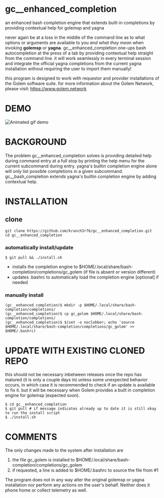 # gc__enhanced_completion
an enhanced bash completion engine that extends built-in completions by providing contextual help for golemsp and yagna

never again be at a loss in the middle of the command line as to what options or arguments are available to you _and what they mean_ when invoking **golemsp** or **yagna**. gc__enhanced_completion one-ups bash autocompletion at the press of a tab by providing contextual help straight from the command line. it will work seamlessly in every terminal session and integrate the official yagna completions from the current yagna installation without requiring the user to import them manually!

this program is designed to work with requestor and provider installations of the Golem software suite. for more information about the Golem Network, please visit: https://www.golem.network

# DEMO
![Animated gif demo](https://krunch3r76.github.io/gc__bash_completion/gc__completion.gif)

# BACKGROUND
The problem gc__enhanced_completion solves is providing detailed help during command entry at a full stop by printing the help menu for the current subcommand during entry. yagna's builtin completion engine alone will only list possible completions in a given subcommand. gc__bash_completion extends yagna's builtin completion engine by adding contextual help.


# INSTALLATION
## clone
```
git clone https://github.com/krunch3r76/gc__enhanced_completion.git
cd gc__enhanced_completion
```

### automatically install/update
```
$ git pull && ./install.sh
```
- installs the completion engine to $HOME/.local/share/bash-completion/completions/gc_golem (if file is absent or version different)
- updates .bashrc to automatically load the completion engine [optional] if needed

### manually install
```
(gc__enhanced_completion)$ mkdir -p $HOME/.local/share/bash-completion/completions/
(gc__enhanced_completion)$ cp gc_golem $HOME/.local/share/bash-completion/completions/
(gc__enhanced_completion)$ $(set -o noclobber; echo 'source $HOME/.local/share/bash-completion/completions/gc_golem' >> $HOME/.bashrc)
```

# UPDATE WITH EXISTING CLONED REPO
this should not be necessary inbetween releases once the repo has matured (it is only a couple days in) unless some unexpected behavior occurs, in which case it is recommended to check if an update is available to fix it. but it will be necessary when Golem provides a built in completion engine for golemsp (expected soon).
```
$ cd gc__enhanced_completion
$ git pull # if message indicates already up to date it is still okay to run the install script
$ ./install.sh
```

# COMMENTS
The only changes made to the system after installation are
1) the file gc_golem is installed to $HOME/.local/share/bash-completion/completions/gc_golem
2) if requested, a line is added to $HOME/.bashrc to source the file from #1

The program does not in any way alter the original golemsp or yagna installation nor perform any actions on the user's behalf. Neither does it phone home or collect telemetry as well.

